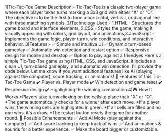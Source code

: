 1)Tic-Tac-Toe Game Description:-
Tic-Tac-Toe is a classic two-player game where each player takes turns marking a 3x3 grid with either "X" or "O". The objective is to be the first to form a horizontal, vertical, or diagonal line with three matching symbols.
2)Technology Used:- 
1.HTML - Structures the game board and interface elements, 2.CSS - Styles the game, making it visually appealing with colors, grid layout, and animations,3.JavaScript - Implements the game logic, player turns, win conditions, and interactive behavior.
3)Features:-
✅ Simple and intuitive UI
✅ Dynamic turn-based gameplay
✅ Automatic win detection and restart option
✅ Responsive design for mobile and desktop
✅ Option to play against a friendyes
Here's a simple Tic-Tac-Toe game using HTML, CSS, and JavaScript. It includes a clean UI, turn-based gameplay, and automatic win detection.
I'll provide the code below. Let me know if you want additional features like AI (playing against the computer), score tracking, or animations!
📌 Features of this Tic-Tac-Toe Game
✔️ Player vs. Player mode
✔️ Win detection and game reset
✔️ Responsive design
✔️ Highlighting the winning combination
4)🎮 How It Works
*Players take turns clicking on the cells to place their "X" or "O".
*The game automatically checks for a winner after each move.
*If a player wins, the winning cells are highlighted in green.
*If all cells are filled and no one wins, it's a draw.
*The restart button resets the game for another round.
🚀 Possible Enhancements
✅ Add AI Mode (play against the computer).
✅ Add score tracking to keep track of wins.
✅ Add animations & sounds for a better experience.
✅ Make the board bigger or customizable.
